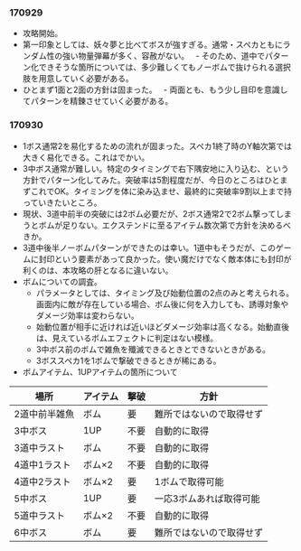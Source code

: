### 170929
- 攻略開始。
- 第一印象としては、妖々夢と比べてボスが強すぎる。通常・スペカともにランダム性の強い物量弾幕が多く、容赦がない。
  - そのため、道中でパターン化できそうな箇所については、多少難しくてもノーボムで抜けられる選択肢を用意していく必要がある。
- ひとまず1面と2面の方針は固まった。
  - 両面とも、もう少し目印を意識してパターンを精錬させていく必要がある。

### 170930
- 1ボス通常2を易化するための流れが固まった。スペカ1終了時のY軸次第では大きく易化できる。これはでかい。
- 3中ボス通常が難しい。特定のタイミングで右下隅安地に入り込む、という方針でパターン化してみた。突破率は5割程度だが、今日のところはひとまずこれでOK。タイミングを体に染み込ませ、最終的に突破率9割以上まで持っていきたいところ。
- 現状、3道中前半の突破には2ボム必要だが、2ボス通常2で2ボム撃ってしまうとボムが足りない。エクステンドに至るアイテム数次第で方針を決めるべきか。
- 3道中後半ノーボムパターンができたのは幸い。1道中もそうだが、このゲームに封印という要素があって良かった。使い魔だけでなく敵本体にも封印が利くのは、本攻略の肝となるに違いない。
- ボムについての調査。
  - パラメータとしては、タイミング及び始動位置の2点のみと考えられる。画面内に敵が存在している場合、ボム後に何を入力しても、誘導対象やダメージ効率は変わらない。
  - 始動位置が相手に近ければ近いほどダメージ効率は高くなる。始動直後は、見えているボムエフェクトに判定はない模様。
  - 3中ボス前のボムで雑魚を殲滅できるときとできないときがある。
  - 3ボススペカ1を1ボムで撃破できるときが稀にある。
- ボムアイテム、1UPアイテムの箇所について

|場所|アイテム|撃破|方針|
|---|---|---|---|
|2道中前半雑魚|ボム|要|難所ではないので取得せず|
|3中ボス|1UP|不要|自動的に取得|
|3道中ラスト|ボム|不要|自動的に取得|
|4道中1ラスト|ボム×2|不要|自動的に取得|
|4道中2ラスト|ボム×2|要|1ボムで取得可能|
|5中ボス|1UP|要|一応3ボムあれば取得可能|
|5道中ラスト|ボム×2|不要|自動的に取得|
|6中ボス|ボム|要|難所ではないので取得せず|
